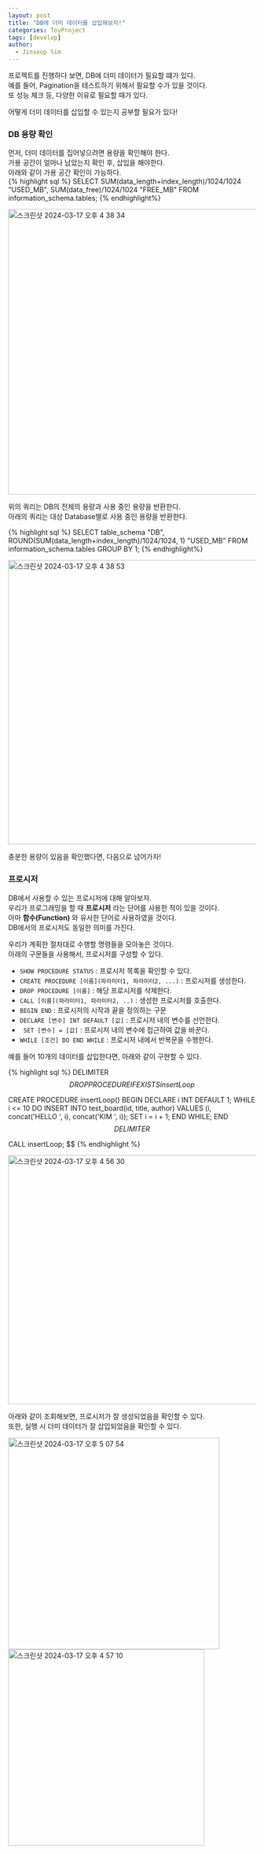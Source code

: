```yaml
---
layout: post
title: "DB에 더미 데이터를 삽입해보자!"
categories: ToyProject
tags: [develop]
author:
  - Jinseop Sim
---
```

프로젝트를 진행하다 보면, DB에 더미 데이터가 필요할 떄가 있다.  
예를 들어, Pagination을 테스트하기 위해서 필요할 수가 있을 것이다.  
또 성능 체크 등, 다양한 이유로 필요할 때가 있다.  

어떻게 더미 데이터를 삽입할 수 있는지 공부할 필요가 있다!  

### DB 용량 확인
먼저, 더미 데이터를 집어넣으려면 용량을 확인해야 한다.  
가용 공간이 얼마나 남았는지 확인 후, 삽입을 해야한다.  
아래와 같이 가용 공간 확인이 가능하다.  
{% highlight sql %}
SELECT SUM(data_length+index_length)/1024/1024 "USED_MB", SUM(data_free)/1024/1024 "FREE_MB"
FROM information_schema.tables;
{% endhighlight%}

<img width="580" alt="스크린샷 2024-03-17 오후 4 38 34" src="https://github.com/Jinseop-Sim/Jinseop-Sim.github.io/assets/71700079/01a4105c-e840-4321-88fd-9b7c23e08586">  

위의 쿼리는 DB의 전체의 용량과 사용 중인 용량을 반환한다.  
아래의 쿼리는 대상 Database별로 사용 중인 용량을 반환한다.  

{% highlight sql %}
SELECT table_schema "DB", ROUND(SUM(data_length+index_length)/1024/1024, 1) "USED_MB"
FROM information_schema.tables
GROUP BY 1;
{% endhighlight%}  

<img width="578" alt="스크린샷 2024-03-17 오후 4 38 53" src="https://github.com/Jinseop-Sim/Jinseop-Sim.github.io/assets/71700079/b417cc40-99ae-473d-960d-284d7cde84da">  

충분한 용량이 있음을 확인했다면, 다음으로 넘어가자!  

### 프로시저
DB에서 사용할 수 있는 프로시저에 대해 알아보자.  
우리가 프로그래밍을 할 때 __프로시저__ 라는 단어를 사용한 적이 있을 것이다.  
아마 __함수(Function)__ 와 유사한 단어로 사용하였을 것이다.  
DB에서의 프로시저도 동일한 의미를 가진다.  

우리가 계획한 절차대로 수행할 명령들을 모아놓은 것이다.  
아래의 구문들을 사용해서, 프로시저를 구성할 수 있다.  

- ```SHOW PROCEDURE STATUS``` : 프로시저 목록을 확인할 수 있다.
- ```CREATE PROCEDURE [이름](파라미터1, 파라미터2, ...)``` : 프로시저를 생성한다.
- ```DROP PROCEDURE [이름]``` : 해당 프로시저를 삭제한다.
- ```CALL [이름](파라미터1, 파라미터2, ..)``` : 생성한 프로시저를 호출한다.
- ```BEGIN END``` : 프로시저의 시작과 끝을 정의하는 구문
- ```DECLARE [변수] INT DEFAULT [값]``` : 프로시저 내의 변수를 선언한다.
- ``` SET [변수] = [값]``` : 프로시저 내의 변수에 접근하여 값을 바꾼다.
- ```WHILE [조건] DO END WHILE``` : 프로시저 내에서 반복문을 수행한다.

예를 들어 10개의 데이터를 삽입한다면, 아래와 같이 구현할 수 있다.  

{% highlight sql %}
DELIMITER $$
DROP PROCEDURE IF EXISTS insertLoop$$

CREATE PROCEDURE insertLoop()
BEGIN
  DECLARE i INT DEFAULT 1;
  WHILE i <= 10 DO
    INSERT INTO test_board(id, title, author)
    VALUES (i, concat('HELLO ', i), concat('KIM ', i));
    SET i = i + 1;
  END WHILE;
END$$
DELIMITER $$

CALL insertLoop; $$
{% endhighlight %}  

<img width="506" alt="스크린샷 2024-03-17 오후 4 56 30" src="https://github.com/Jinseop-Sim/Jinseop-Sim.github.io/assets/71700079/4b5897df-f0e1-4bf0-97c2-260b1cf8043e">  

아래와 같이 조회해보면, 프로시저가 잘 생성되었음을 확인할 수 있다.  
또한, 실행 시 더미 데이터가 잘 삽입되었음을 확인할 수 있다.  

<img width="430" alt="스크린샷 2024-03-17 오후 5 07 54" src="https://github.com/Jinseop-Sim/Jinseop-Sim.github.io/assets/71700079/f4a1db40-a0e9-4032-8628-6a2c89a24957">
<img width="399" alt="스크린샷 2024-03-17 오후 4 57 10" src="https://github.com/Jinseop-Sim/Jinseop-Sim.github.io/assets/71700079/bdf92193-ac40-4902-a591-d2df2457d73f">

